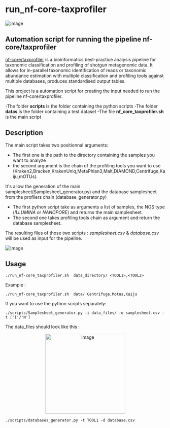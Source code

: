 # run_nf-core-taxprofiler

![image](https://github.com/KhoujSunshine/run_nf-core-taxprofiler/assets/100375394/c53c2cbe-36bb-4ec6-a37f-d6e145ace858)


## Automation script for running the pipeline nf-core/taxprofiler

[nf-core/taxprofiler](https://github.com/nf-core/taxprofiler) is a bioinformatics best-practice analysis pipeline for taxonomic classification and profiling of shotgun metagenomic data. It allows for in-parallel taxonomic identification of reads or taxonomic abundance estimation with multiple classification and profiling tools against multiple databases, produces standardised output tables.


This project is a automation script for creating the input needed to run the pipeline nf-core/taxprofiler. 

-The folder **scripts** is the folder containing the python scripts
-The folder **datas** is the folder containing a test dataset
-The file **nf_core_taxprofiler.sh** is the main script 

## Description

The main script takes two positionnal arguments:

- The first one is the path to the directory containing the samples you want to analyze
- the second argument is the chain of the profiling tools you want to use (Kraken2,Bracken,KrakenUniq,MetaPhlan3,Malt,DIAMOND,Centrifuge,Kaiju,mOTUs).

It's allow the generation of the main samplesheet(Samplesheet_generator.py) and the database samplesheet from the profilers chain (database_generator.py)

- The first python script take as arguments a list of samples, the NGS type (*ILLUMINA* or *NANOPORE*) and returns the main samplesheet. 
- The second one takes profiling tools chain as argument and return the database samplesheet.
  
The resulting files of those two scripts : *samplesheet.csv* & *database.csv* will be used as input for the pipeline.

![image](https://github.com/KhoujSunshine/run_nf-core-taxprofiler/assets/100375394/ff128eff-1eac-4cf8-accb-45666fea6b45)

## Usage

```
./run_nf-core_taxprofiler.sh  data_directory/ <TOOL1>,<TOOL2>
```
Example :
```
./run_nf-core_taxprofiler.sh  data/ Centrifuge,Motus,Kaiju
```

If you want to use the python scripts separately:

```
./scripts/Samplesheet_generator.py -i data_files/ -o samplesheet.csv -t ['I'/'N']
```
The data_files should look like this :

<p align="center">
    <img width="252" alt="image" src="https://github.com/KhoujSunshine/nf-core-taxprofiler-/assets/100375394/cbcc200c-c5ae-4d1b-ba6f-ba89beabd9b0"></p>

```
./scripts/databases_generator.py -t TOOL1 -d database.csv  
```



